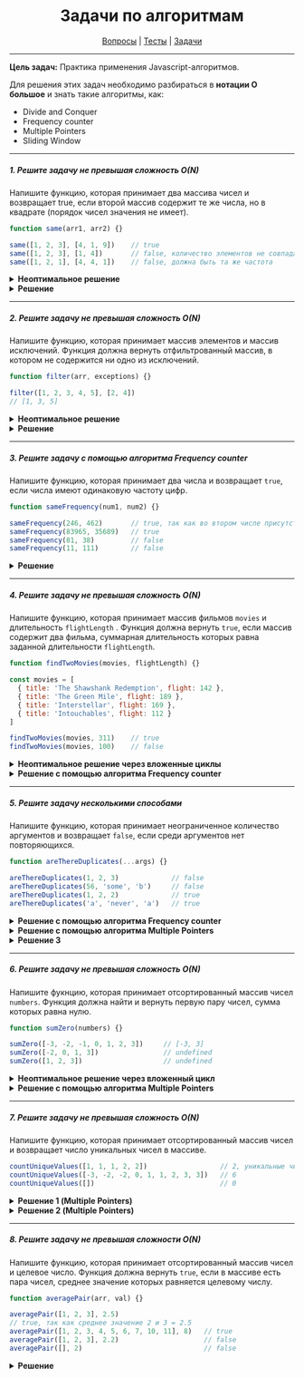 <div align="center">

# Задачи по алгоритмам

[Вопросы](https://github.com/dollaween/javascript-questions)
|
[Тесты](https://github.com/dollaween/javascript-tests)
|
[Задачи](https://github.com/dollaween/javascript-tasks)

</div>

---

**Цель задач:** Практика применения Javascript-алгоритмов.

Для решения этих задач необходимо разбираться в **нотации О большое** и знать такие алгоритмы, как:
* Divide and Conquer
* Frequency counter
* Multiple Pointers
* Sliding Window

---

##### 1. Решите задачу не превышая сложность O(N)
Напишите функцию, которая принимает два массива чисел и возвращает true, если второй массив содержит те же числа, но в квадрате (порядок чисел значения не имеет).

```javascript
function same(arr1, arr2) {}

same([1, 2, 3], [4, 1, 9])    // true
same([1, 2, 3], [1, 4])       // false, количество элементов не совпадает
same([1, 2, 1], [4, 4, 1])    // false, должна быть та же частота
```

<details><summary><b>Неоптимальное решение</b></summary>
<p>

**Сложность:** O(N^2)

```javascript
function same(arr1, arr2) {
  if (arr1.length !== arr2.length) {
    return false
  }

  for (let i = 0; i < arr1.length; i++) {
    let correctIndex = arr2.indexOf(arr1[i]**2)
    if (correctIndex === -1) {
      return false
    }
    arr2.splice(correctIndex, 1)
  }

  return true
}
```

</p>
</details>

<details><summary><b>Решение</b></summary>
<p>

* **Сложность:** O(N^2)
* **Алгоритм:** Frequency counter

```javascript
function same (arr1, arr2) {
  if (arr1.length !== arr2.length) {
    return false
  }

  let counter1 = {}
  let counter2 = {}
  for (let val of arr1) {
    counter1[val] = (counter1[val] || 0) + 1
  }
  for (let val of arr2) {
    counter2[val] = (counter2[val] || 0) + 1
  }

  for (let key in counter1) {
    let exponented = key ** 2
    if (!exponented in counter2) {
      return false
    }
    if (counter2[exponented] !== counter1[key]) {
      return false
    }
  }

  return true
}
```

</p>
</details>

---

##### 2. Решите задачу не превышая сложность O(N)
Напишите функцию, которая принимает массив элементов и массив исключений. Функция должна вернуть отфильтрованный массив, в котором не содержится ни одно из исключений.

```javascript
function filter(arr, exceptions) {}

filter([1, 2, 3, 4, 5], [2, 4])
// [1, 3, 5]
```

<details><summary><b>Неоптимальное решение</b></summary>
<p>

* **Сложность:** O(N^2)

```javascript
function filter(arr, exceptions) {
  return arr.filter((val) => {
    return exceptions.every((except) => except !== val)
  })
}
```

</p>
</details>

<details><summary><b>Решение</b></summary>
<p>

* **Сложность:** O(N)
* **Алгоритм:** Frequency counter

```javascript
function filter(arr, exceptions) {
  const freqCounter = {}
  for (let val of exceptions) {
    freqCounter[val] = val
  }
  return arr.filter((val) => {
    return val !== freqCounter[val]
  })
}
```

</p>
</details>

---

##### 3. Решите задачу с помощью алгоритма Frequency counter
Напишите функцию, которая принимает два числа и возвращает `true`, если числа имеют одинаковую частоту цифр.

```javascript
function sameFrequency(num1, num2) {}

sameFrequency(246, 462)       // true, так как во втором числе присутствуют те же цифры, что и в первом
sameFrequency(83965, 35689)   // true
sameFrequency(81, 38)         // false
sameFrequency(11, 111)        // false
```

<details><summary><b>Решение</b></summary>
<p>

* **Сложность:** O(N)

```javascript
function same(num1, num2) {
  str1 = num1.toString()
  str2 = num2.toString()

  if (str1.length !== str2.length) {
    return false
  }

  const freqCounter = {}

  for (let val of str1) {
    freqCounter[val] = (freqCounter[val] || 0) + 1
  }

  for (let val of str2) {
    if (!freqCounter[val]) return false
    freqCounter[val] -= 1
  }

  return true
}
```

</p>
</details>

---

##### 4. Решите задачу не превышая сложность O(N)
Напишите функцию, которая принимает массив фильмов `movies` и длительность `flightLength` . Функция должна вернуть `true`, если массив содержит два фильма, суммарная длительность которых равна заданной длительности `flightLength`.

```javascript
function findTwoMovies(movies, flightLength) {}

const movies = [
  { title: 'The Shawshank Redemption', flight: 142 },
  { title: 'The Green Mile', flight: 189 },
  { title: 'Interstellar', flight: 169 },
  { title: 'Intouchables', flight: 112 }
]

findTwoMovies(movies, 311)    // true
findTwoMovies(movies, 100)    // false
```

<details><summary><b>Неоптимальное решение через вложенные циклы</b></summary>
<p>

Сложность: O(N^2)

Проблема данного решения:
* 100 фильмов — 100 * 100 = 10 000 итераций
* 1000 фильмов — 1000 * 1000 = 1 000 000 итераций

```javascript
function findTwoMovies(movies, flightLength) {
  for (let i = 0; i < movies.length; i++) {
    for (let k = 0; k < movies.length; k++) {
      if (i === k) continue
      if (movies[i].flight + movies[k].flight === flightLength) {
        return true
      }
    }
  }
  return false
}
```

</p>
</details>

<details><summary><b>Решение с помощью алгоритма Frequency counter</b></summary>
<p>

Сложность: O(N)

Преимущества по сравнению с решением через вложенный цикл:
* 100 фильмов — 100 итераций
* 1000 фильмов — 1000 итераций

```javascript
function findTwoMovies(movies, flightLength) {
  // В объекте будет хранится остаток времени после каждого фильма
  let results = {}
  for (let i = 0; i < movies.length; i++) {
    // Если время фильма совпадает с одним из значений в results, то задача выполнена
    if (results[movies[i].flight]) {
      return true
    }

    // Вычисляем сколько времени нам требуется еще добавить за счет другого фильма и добавляем в объект
    let result = flightLength - movies[i].flight
    results[result] = true
  }
  return false
}
```

</p>
</details>

---

##### 5. Решите задачу несколькими способами
Напишите функцию, которая принимает неограниченное количество аргументов и возвращает `false`, если среди аргументов нет повторяющихся.

```javascript
function areThereDuplicates(...args) {}

areThereDuplicates(1, 2, 3)             // false
areThereDuplicates(56, 'some', 'b')     // false
areThereDuplicates(1, 2, 2)             // true
areThereDuplicates('a', 'never', 'a')   // true
```

<details><summary><b>Решение с помощью алгоритма Frequency counter</b></summary>
<p>

Сложность: O(N)

```javascript
function areThereDuplicates(...args) {
  let freqCounter = {}

  for (let val of args) {
    if (freqCounter[val]) return true
    freqCounter[val] = (freqCounter[val] || 0) + 1
  }

  return false
}
```

</p>
</details>

<details><summary><b>Решение с помощью алгоритма Multiple Pointers</b></summary>
<p>

Сложность: O(N log N).

```javascript
function areThereDuplicates(...args) {
  args = args.sort();

  let i = 0;

  for (let k = 1; k < args.length; i++, k++) {
    if (args[i] === args[k]) {
      return true
    }
  }

  return false
}
```

</p>
</details>

<details><summary><b>Решение 3</b></summary>
<p>

```javascript
function areThereDuplicates() {
  return new Set(arguments).size !== arguments.length
}
```

</p>
</details>

---

##### 6. Решите задачу не превышая сложность O(N)
Напишите фукнцию, которая принимает отсортированный массив чисел `numbers`. Функция должна найти и вернуть первую пару чисел, сумма которых равна нулю.

```javascript
function sumZero(numbers) {}

sumZero([-3, -2, -1, 0, 1, 2, 3])     // [-3, 3]
sumZero([-2, 0, 1, 3])                // undefined
sumZero([1, 2, 3])                    // undefined
```

<details><summary><b>Неоптимальное решение через вложенный цикл</b></summary>
<p>

```javascript
function sumZero(numbers) {
  for (let i = 0; i < numbers.length; i++)
    for (let k = i + 1; k < numbers.length; k++)
      if (numbers[i] + numbers[k] === 0)
        return [numbers[i], numbers[k]]
}
```

</p>
</details>

<details><summary><b>Решение с помощью алгоритма Multiple Pointers</b></summary>
<p>

Сложность: O(N)

```javascript
function sumZero(numbers) {
  let left = 0
  let right = numbers.length - 1

  while (left < right) {
    let sum = numbers[left] + numbers[right]

    if (sum === 0) return [numbers[left], numbers[right]]
    else if (sum < 0) left++
    else right--
  }
}
```

</p>
</details>

---

##### 7. Решите задачу не превышая сложность O(N)
Напишите функцию, которая принимает отсортированный массив чисел и возвращает число уникальных чисел в массиве.

```javascript
countUniqueValues([1, 1, 1, 2, 2])                  // 2, уникальные числа — 1, 2
countUniqueValues([-3, -2, -2, 0, 1, 1, 2, 3, 3])   // 6
countUniqueValues([])                               // 0
```

<details><summary><b>Решение 1 (Multiple Pointers)</b></summary>
<p>

```javascript
function countUniqValues(arr) {
  if (arr.length === 0) return 0

  let count = 1
  let i = 0
  for (let k = 1; k < arr.length; i++, k++) {
    if (arr[i] !== arr[k]) {
      count += 1
    }
  }

  return count
}
```

</p>
</details>

<details><summary><b>Решение 2 (Multiple Pointers)</b></summary>
<p>

```javascript
function countUniqValues(arr) {
  if (arr.length === 0) return 0

  let i = 0
  for (let k = 1; k < arr.length; k++)
    if (arr[i] !== arr[k])
      arr[++i] = arr[k]

  return i + 1
}
```

</p>
</details>

---

##### 8. Решите задачу не превышая сложности O(N)
Напишите функцию, которая принимает отсортированный массив чисел и целевое число. Функция должна вернуть `true`, если в массиве есть пара чисел, среднее значение которых равняется целевому числу.

```javascript
function averagePair(arr, val) {}

averagePair([1, 2, 3], 2.5)
// true, так как среднее значение 2 и 3 = 2.5
averagePair([1, 2, 3, 4, 5, 6, 7, 10, 11], 8)   // true
averagePair([1, 2, 3], 2.2)                     // false
averagePair([], 2)                              // false

```

<details><summary><b>Решение</b></summary>
<p>

* **Сложность**: O(N)
* **Алгоритм**: Multiple Pointers

```javascript
function averagePair(arr, val) {
  let left = 0
  let right = arr.length - 1

  while (left < right) {
    let average = (arr[left] + arr[right]) / 2

    if (average === val) return true
    else if (average < val) left++
    else right++
  }

  return false
}
```

</p>
</details>
